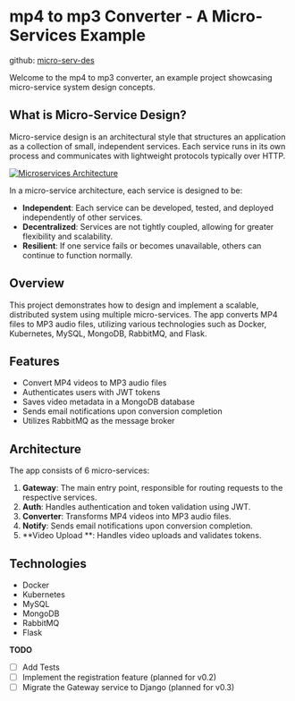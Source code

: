 # mp4 to mp3 Converter - A Micro-Services Example

github: [micro-serv-des](https://github.com/AminMasoudi/micro-serv-des)

Welcome to the mp4 to mp3 converter, an example project showcasing micro-service system design concepts.

## What is Micro-Service Design?

Micro-service design is an architectural style that structures an application as a collection of small, independent services. Each service runs in its own process and communicates with lightweight protocols typically over HTTP.

[![Microservices Architecture](https://www.redhat.com/rhdc/managed-files/monolithic-vs-microservices.png)](https://www.redhat.com/en/topics/microservices/what-are-microservices)

In a micro-service architecture, each service is designed to be:

* **Independent**: Each service can be developed, tested, and deployed independently of other services.
* **Decentralized**: Services are not tightly coupled, allowing for greater flexibility and scalability.
* **Resilient**: If one service fails or becomes unavailable, others can continue to function normally.

## Overview

This project demonstrates how to design and implement a scalable, distributed system using multiple micro-services. The app converts MP4 files to MP3 audio files, utilizing various technologies such as Docker, Kubernetes, MySQL, MongoDB, RabbitMQ, and Flask.

## Features

* Convert MP4 videos to MP3 audio files
* Authenticates users with JWT tokens
* Saves video metadata in a MongoDB database
* Sends email notifications upon conversion completion
* Utilizes RabbitMQ as the message broker

## Architecture

The app consists of 6 micro-services:

1. **Gateway**: The main entry point, responsible for routing requests to the respective services.
2. **Auth**: Handles authentication and token validation using JWT.
3. **Converter**: Transforms MP4 videos into MP3 audio files.
4. **Notify**: Sends email notifications upon conversion completion.
5. **Video Upload **: Handles video uploads and validates tokens.

## Technologies

* Docker
* Kubernetes
* MySQL
* MongoDB
* RabbitMQ
* Flask

**TODO**

* [ ] Add Tests
* [ ] Implement the registration feature (planned for v0.2)
* [ ] Migrate the Gateway service to Django (planned for v0.3)